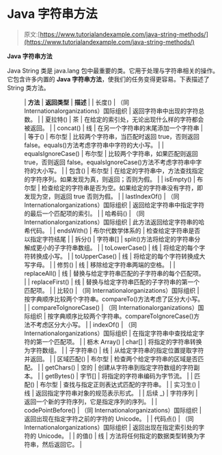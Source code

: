 # Java 字符串方法

> 原文:[https://www.tutorialandexample.com/java-string-methods/](https://www.tutorialandexample.com/java-string-methods/)

**Java 字符串方法**

Java String 类是 java.lang 包中最重要的类。它用于处理与字符串相关的操作。它包含许多内置的 **Java 字符串方法**，使我们的任务变得更容易。下表描述了 String 类方法。

<figure class="wp-block-table">

| **方法** | **返回类型** | **描述** |
| 长度() | （同 Internationalorganizations）国际组织 | 返回字符串中出现的字符总数。 |
| 夏拉特() | 茶 | 在给定的索引处，无论出现什么样的字符都会被返回。 |
| concat() | 线 | 在另一个字符串的末尾添加一个字符串 |
| 等于() | 布尔型 | 比较两个字符串，当匹配时返回 true，否则返回 false。equals()方法考虑字符串中字符的大小写。 |
| equalsIgnoreCase() | 布尔型 | 比较两个字符串，如果匹配则返回 true，否则返回 false。equalsIgnoreCase()方法不考虑字符串中字符的大小写。 |
| 包含() | 布尔型 | 在给定的字符串中，方法查找指定的字符序列。如果发现为真，则返回；否则为假。 |
| isEmpty() | 布尔型 | 检查给定的字符串是否为空。如果给定的字符串没有字符，即发现为空，则返回 true 否则为假。 |
| lastIndexOf() | （同 Internationalorganizations）国际组织 | 返回给定字符串中指定字符的最后一个匹配项的索引。 |
| 哈希码() | （同 Internationalorganizations）国际组织 | 此方法返回给定字符串的哈希代码。 |
| endsWith() | 布尔代数学体系的 | 检查给定字符串是否以指定字符结尾 |
| 拆分() | 字符串[] | split()方法将给定的字符串分解成更小的子字符串数组。 |
| toLowerCase() | 线 | 将给定的每个字符转换成小写。 |
| toUpperCase() | 线 | 将给定的每个字符转换成大写字母。 |
| 修剪() | 线 | 移除给定字符串两端的空格。 |
| replaceAll() | 线 | 替换与给定字符串匹配的子字符串的每个匹配项。 |
| replaceFirst() | 线 | 替换与给定字符串匹配的子字符串的第一个匹配项。 |
| 比较() | （同 Internationalorganizations）国际组织 | 按字典顺序比较两个字符串。compareTo()方法考虑了区分大小写。 |
| compareToIgnoreCase() | （同 Internationalorganizations）国际组织 | 按字典顺序比较两个字符串。compareToIgnoreCase()方法不考虑区分大小写。 |
| indexOf() | （同 Internationalorganizations）国际组织 | 在指定字符串中查找给定字符的第一个匹配项。 |
| 枥木 Array() | char[] | 将指定的字符串转换为字符数组。 |
| 子字符串() | 线 | 从给定字符串的指定位置提取字符并返回。 |
| 区域匹配() | 布尔型 | 检查两个给定字符串的区域是否匹配。 |
| getChars() | 空的 | 创建从字符串到指定字符数组的字符副本。 |
| getBytes() | 字节[] | 将指定的字符串编码为字节流。 |
| 匹配() | 布尔型 | 查找与指定正则表达式匹配的字符串。 |
| 实习生() | 线 | 返回指定字符串对象的规范表示形式。 |
| 后续 _) | 字符序列 | 返回一个新的字符序列，它是指定序列的序列。 |
| codePointBefore() | （同 Internationalorganizations）国际组织 | 返回出现在指定字符之前的字符的 Unicode。 |
| 代码点() | （同 Internationalorganizations）国际组织 | 返回出现在指定索引处的字符的 Unicode。 |
| 的值() | 线 | 方法将任何指定的数据类型转换为字符串，然后返回它。 |

</figure>